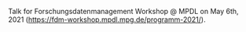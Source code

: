 Talk for Forschungsdatenmanagement Workshop @ MPDL on May 6th, 2021 (https://fdm-workshop.mpdl.mpg.de/programm-2021/).
